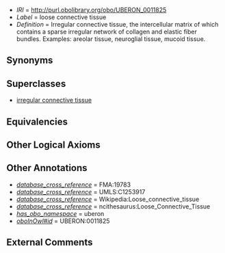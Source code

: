  * *IRI* = http://purl.obolibrary.org/obo/UBERON_0011825
 * *Label* = loose connective tissue
 * *Definition* = Irregular connective tissue, the intercellular matrix of which contains a sparse irregular network of collagen and elastic fiber bundles. Examples: areolar tissue, neuroglial tissue, mucoid tissue.

## Synonyms


## Superclasses

 * [irregular connective tissue](../../UBERON/21/UBERON_0011821.md)

## Equivalencies


## Other Logical Axioms


## Other Annotations

 * *[database_cross_reference](../../ef/oboInOwl#hasDbXref.md)* = FMA:19783
 * *[database_cross_reference](../../ef/oboInOwl#hasDbXref.md)* = UMLS:C1253917
 * *[database_cross_reference](../../ef/oboInOwl#hasDbXref.md)* = Wikipedia:Loose_connective_tissue
 * *[database_cross_reference](../../ef/oboInOwl#hasDbXref.md)* = ncithesaurus:Loose_Connective_Tissue
 * *[has_obo_namespace](../../ce/oboInOwl#hasOBONamespace.md)* = uberon
 * *[oboInOwl#id](../../id/oboInOwl#id.md)* = UBERON:0011825

## External Comments

